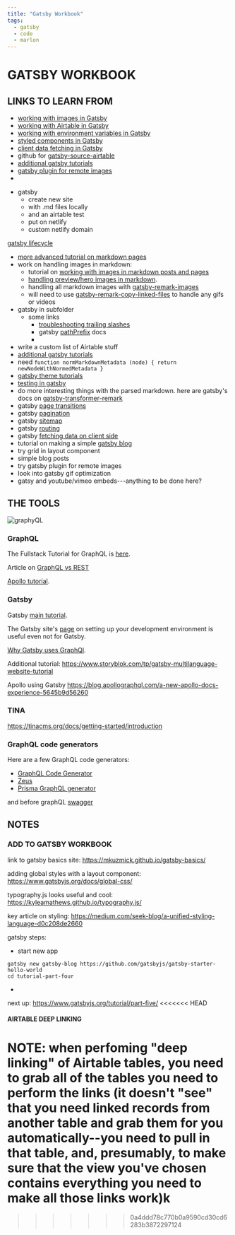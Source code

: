 ```yaml
---
title: "Gatsby Workbook"
tags: 
  - gatsby
  - code
  - marlon
---
```

# GATSBY WORKBOOK

## LINKS TO LEARN FROM

- [working with images in Gatsby](https://www.gatsbyjs.org/docs/working-with-images/)
- [working with Airtable in Gatsby](https://www.gatsbyjs.org/packages/gatsby-source-airtable/)
- [working with environment variables in Gatsby](https://www.gatsbyjs.org/docs/environment-variables/)
- [styled components in Gatsby](https://www.gatsbyjs.org/docs/styled-components/#creating-global-styles)
- [client data fetching in Gatsby](https://www.gatsbyjs.org/docs/client-data-fetching/)
- github for [gatsby-source-airtable](https://github.com/jbolda/gatsby-source-airtable/blob/master/examples/recipes-with-photos/src/templates/recipeTemplate.js)
- [additional gatsby tutorials](https://www.gatsbyjs.org/tutorial/additional-tutorials/)
- [gatsby plugin for remote images](https://www.gatsbyjs.org/packages/gatsby-plugin-remote-images/)
- 


* gatsby
	* create new site
	* with .md files locally
	* and an airtable test
	* put on netlify
	* custom netlify domain


[gatsby lifecycle](https://medium.com/narative/understanding-gatsbys-lifecycle-31c473ba2f2d)



* [more advanced tutorial on markdown pages](https://www.gatsbyjs.org/docs/adding-markdown-pages/)
* work on handling images in markdown:
	* tutorial on [working with images in markdown posts and pages](https://www.gatsbyjs.org/docs/working-with-images-in-markdown/)
	* [handling preview/hero images in markdown](https://www.gatsbyjs.org/docs/working-with-images-in-markdown/).
	* handling all markdown images with [gatsby-remark-images](https://www.gatsbyjs.org/packages/gatsby-remark-images/)
	* will need to use [gatsby-remark-copy-linked-files](https://www.gatsbyjs.org/packages/gatsby-remark-copy-linked-files/) to handle any gifs or videos
* gatsby in subfolder
	* some links
		* [troubleshooting trailing slashes](https://spectrum.chat/gatsby-js/general/serving-gatsby-website-on-path~93ef04bc-4749-4648-8ddb-ef8aedfec56a)
		* gatsby [pathPrefix](https://www.gatsbyjs.org/docs/path-prefix/) docs
		* 
* write a custom list of Airtable stuff
* [additional gatsby tutorials](https://www.gatsbyjs.org/tutorial/additional-tutorials/)
* need `function normMarkdownMetadata (node) { return newNodeWithNormedMetadata }`
* [gatsby theme tutorials](https://www.gatsbyjs.org/tutorial/theme-tutorials/)
* [testing in gatsby](https://www.gatsbyjs.org/docs/testing/)
* do more interesting things with the parsed markdown.  here are gatsby's docs on [gatsby-transformer-remark](https://www.gatsbyjs.org/packages/gatsby-transformer-remark/)
* gatsby [page transitions](https://www.gatsbyjs.org/docs/adding-page-transitions-with-plugin-transition-link/)
* gatsby [pagination](https://www.gatsbyjs.org/docs/adding-pagination/)
* gatsby [sitemap](https://www.gatsbyjs.org/docs/creating-a-sitemap/)
* gatsby [routing](https://www.gatsbyjs.org/docs/routing/)
* gatsby [fetching data on client side](https://www.gatsbyjs.org/docs/client-data-fetching/)
* tutorial on making a simple [gatsby blog](https://reacttraining.com/blog/gatsby-mdx-blog/)
* try grid in layout component
* simple blog posts
* try gatsby plugin for remote images
* look into gatsby gif optimization
* gatsy and youtube/vimeo embeds---anything to be done here?


## THE TOOLS


![graphyQL](https://cdn-media-1.freecodecamp.org/images/1*49DDRZhUWvVnH-QNHuSUSw.png)

### GraphQL

The Fullstack Tutorial for GraphQL is [here](https://www.howtographql.com/).

Article on [GraphQL vs REST](https://blog.apollographql.com/graphql-vs-rest-5d425123e34b)

[Apollo tutorial](https://www.apollographql.com/docs/tutorial/introduction).

### Gatsby

Gatsby [main tutorial](https://www.gatsbyjs.org/tutorial/).

The Gatsby site's [page](https://www.gatsbyjs.org/tutorial/part-zero/) on setting up your development environment is useful even not for Gatsby.

[Why Gatsby uses GraphQl](https://www.gatsbyjs.org/docs/why-gatsby-uses-graphql/).

Additional tutorial: https://www.storyblok.com/tp/gatsby-multilanguage-website-tutorial

Apollo using Gatsby
https://blog.apollographql.com/a-new-apollo-docs-experience-5645b9d56260


### TINA

https://tinacms.org/docs/getting-started/introduction


### GraphQL code generators

Here are a few GraphQL code generators:
* [GraphQL Code Generator](https://graphql-code-generator.com/)
* [Zeus](https://github.com/graphql-editor/graphql-zeus)
* [Prisma GraphQL generator](https://github.com/prisma-labs/graphqlgen)

and before graphQL [swagger](https://github.com/swagger-api/swagger-codegen)


## NOTES


### ADD TO GATSBY WORKBOOK

link to gatsby basics site: https://mkuzmick.github.io/gatsby-basics/

adding global styles with a layout component: https://www.gatsbyjs.org/docs/global-css/

typography.js looks useful and cool: https://kyleamathews.github.io/typography.js/

key article on styling: https://medium.com/seek-blog/a-unified-styling-language-d0c208de2660

gatsby steps:
* start new app
```
gatsby new gatsby-blog https://github.com/gatsbyjs/gatsby-starter-hello-world
cd tutorial-part-four
```
*

next up: https://www.gatsbyjs.org/tutorial/part-five/
<<<<<<< HEAD


#### AIRTABLE DEEP LINKING

NOTE: when perfoming "deep linking" of Airtable tables, you need to grab all of the tables you need to perform the links (it doesn't "see" that you need linked records from another table and grab them for you automatically--you need to pull in that table, and, presumably, to make sure that the view you've chosen contains everything you need to make all those links work)k
=======
<!--stackedit_data:
eyJoaXN0b3J5IjpbLTIxNzUwNjU2OF19
-->
>>>>>>> 0a4ddd78c770b0a9590cd30cd6283b3872297124
